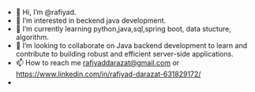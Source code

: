 - 👋 Hi, I’m @rafiyad.
- 👀 I’m interested in beckend java development.
- 🌱 I’m currently learning python,java,sql,spring boot, data stucture, algorithm.
- 💞️ I’m looking to collaborate on Java backend development to learn and contribute to building robust and efficient server-side applications.
- 📫 How to reach me rafiyaddarazat@gmail.com or https://www.linkedin.com/in/rafiyad-darazat-631829172/
- 


